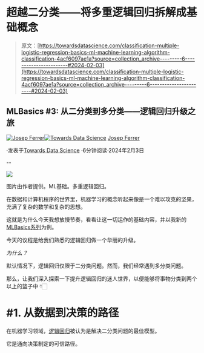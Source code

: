 # 超越二分类——将多重逻辑回归拆解成基础概念

> 原文：[https://towardsdatascience.com/classification-multiple-logistic-regression-basics-ml-machine-learning-algorithm-classification-4acf6097ae1a?source=collection_archive---------6-----------------------#2024-02-03](https://towardsdatascience.com/classification-multiple-logistic-regression-basics-ml-machine-learning-algorithm-classification-4acf6097ae1a?source=collection_archive---------6-----------------------#2024-02-03)

## MLBasics #3: 从二分类到多分类——逻辑回归升级之旅

[](https://medium.com/@rfeers?source=post_page---byline--4acf6097ae1a--------------------------------)[![Josep Ferrer](../Images/dee7e2248a813eb2da5847efee159330.png)](https://medium.com/@rfeers?source=post_page---byline--4acf6097ae1a--------------------------------)[](https://towardsdatascience.com/?source=post_page---byline--4acf6097ae1a--------------------------------)[![Towards Data Science](../Images/a6ff2676ffcc0c7aad8aaf1d79379785.png)](https://towardsdatascience.com/?source=post_page---byline--4acf6097ae1a--------------------------------) [Josep Ferrer](https://medium.com/@rfeers?source=post_page---byline--4acf6097ae1a--------------------------------)

·发表于[Towards Data Science](https://towardsdatascience.com/?source=post_page---byline--4acf6097ae1a--------------------------------) ·6分钟阅读·2024年2月3日

--

![](../Images/e1f16d501feaa8822fd1c04cc92e0d86.png)

图片由作者提供。ML基础。多重逻辑回归。

在数据和计算机程序的世界里，机器学习的概念听起来像是一个难以攻克的坚果，充满了复杂的数学和复杂的思想。

这就是为什么今天我想放慢节奏，看看让这一切运作的基础内容，并以我新的[MLBasics系列](https://medium.com/towards-data-science/breaking-down-logistic-regression-basics-ml-machine-learning-algorithm-classification-a81f54ed6163)为例。

今天的议程是给我们熟悉的逻辑回归做一个华丽的升级。

*为什么？*

默认情况下，逻辑回归仅限于二分类问题。然而，我们经常遇到多分类问题。

那么，让我们深入探索一下提升逻辑回归的迷人世界，以便能够将事物分类到两个以上的篮子中 👇🏻

# #1\. 从数据到决策的路径

在机器学习领域，[逻辑回归](https://medium.com/towards-data-science/breaking-down-logistic-regression-basics-ml-machine-learning-algorithm-classification-a81f54ed6163)被认为是解决二分类问题的最佳模型。

它是通向决策制定的可信路径。
